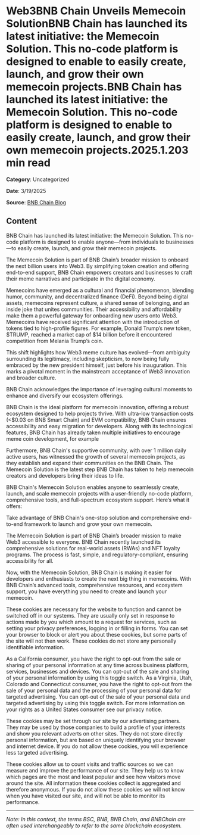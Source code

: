 # Web3BNB Chain Unveils Memecoin SolutionBNB Chain has launched its latest initiative: the Memecoin Solution. This no-code platform is designed to enable to easily create, launch, and grow their own memecoin projects.BNB Chain has launched its latest initiative: the Memecoin Solution. This no-code platform is designed to enable to easily create, launch, and grow their own memecoin projects.2025.1.203 min read

**Category**: Uncategorized

**Date**: 3/19/2025

**Source**: [BNB Chain Blog](https://www.bnbchain.org/en/blog/bnb-chain-unveils-memecoin-solution)

## Content

BNB Chain has launched its latest initiative: the Memecoin Solution. This no-code platform is designed to enable anyone—from individuals to businesses—to easily create, launch, and grow their memecoin projects.

The Memecoin Solution is part of BNB Chain’s broader mission to onboard the next billion users into Web3. By simplifying token creation and offering end-to-end support, BNB Chain empowers creators and businesses to craft their meme narratives and participate in the digital economy.

Memecoins have emerged as a cultural and financial phenomenon, blending humor, community, and decentralized finance (DeFi). Beyond being digital assets, memecoins represent culture, a shared sense of belonging, and an inside joke that unites communities. Their accessibility and affordability make them a powerful gateway for onboarding new users onto Web3. Memecoins have received significant attention with the introduction of tokens tied to high-profile figures. For example, Donald Trump’s new token, $TRUMP, reached a market cap of $14 billion before it encountered competition from Melania Trump’s coin.

This shift highlights how Web3 meme culture has evolved—from ambiguity surrounding its legitimacy, including skepticism, to now being fully embraced by the new president himself, just before his inauguration. This marks a pivotal moment in the mainstream acceptance of Web3 innovation and broader culture.

BNB Chain acknowledges the importance of leveraging cultural moments to enhance and diversify our ecosystem offerings.

BNB Chain is the ideal platform for memecoin innovation, offering a robust ecosystem designed to help projects thrive. With ultra-low transaction costs (<$0.03 on BNB Smart Chain) and EVM compatibility, BNB Chain ensures accessibility and easy migration for developers. Along with its technological features, BNB Chain has already taken multiple initiatives to encourage meme coin development, for example

Furthermore, BNB Chain's supportive community, with over 1 million daily active users, has witnessed the growth of several memecoin projects, as they establish and expand their communities on the BNB Chain. The Memecoin Solution is the latest step BNB Chain has taken to help memecoin creators and developers bring their ideas to life.

BNB Chain's Memecoin Solution enables anyone to seamlessly create, launch, and scale memecoin projects with a user-friendly no-code platform, comprehensive tools, and full-spectrum ecosystem support. Here’s what it offers:

Take advantage of BNB Chain's one-stop solution and comprehensive end-to-end framework to launch and grow your own memecoin.

The Memecoin Solution is part of BNB Chain’s broader mission to make Web3 accessible to everyone. BNB Chain recently launched its comprehensive solutions for real-world assets (RWAs) and NFT loyalty programs. The process is fast, simple, and regulatory-compliant, ensuring accessibility for all.

Now, with the Memecoin Solution, BNB Chain is making it easier for developers and enthusiasts to create the next big thing in memecoins. With BNB Chain’s advanced tools, comprehensive resources, and ecosystem support, you have everything you need to create and launch your memecoin.

These cookies are necessary for the website to function and cannot be switched off in our systems. They are usually only set in response to actions made by you which amount to a request for services, such as setting your privacy preferences, logging in or filling in forms. You can set your browser to block or alert you about these cookies, but some parts of the site will not then work. These cookies do not store any personally identifiable information.

As a California consumer, you have the right to opt-out from the sale or sharing of your personal information at any time across business platform, services, businesses and devices. You can opt-out of the sale and sharing of your personal information by using this toggle switch. As a Virginia, Utah, Colorado and Connecticut consumer, you have the right to opt-out from the sale of your personal data and the processing of your personal data for targeted advertising. You can opt-out of the sale of your personal data and targeted advertising by using this toggle switch. For more information on your rights as a United States consumer see our privacy notice.

These cookies may be set through our site by our advertising partners. They may be used by those companies to build a profile of your interests and show you relevant adverts on other sites. They do not store directly personal information, but are based on uniquely identifying your browser and internet device. If you do not allow these cookies, you will experience less targeted advertising.

These cookies allow us to count visits and traffic sources so we can measure and improve the performance of our site. They help us to know which pages are the most and least popular and see how visitors move around the site. All information these cookies collect is aggregated and therefore anonymous. If you do not allow these cookies we will not know when you have visited our site, and will not be able to monitor its performance.



---

*Note: In this context, the terms BSC, BNB, BNB Chain, and BNBChain are often used interchangeably to refer to the same blockchain ecosystem.*
